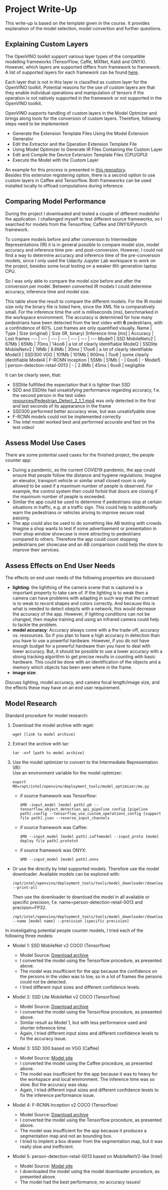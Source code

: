 # Project Write-Up

This write-up is based on the template given in the course. It provides explanation of the model selection, model convertion and further questions.

## Explaining Custom Layers

The OpenVINO toolkit support various layer types of the compatible modelling frameworks (TensorFlow, Caffe, MXNet, Kaldi and ONYX). However, which layers are supported differs from framework to framework. A list of supported layers for each framework can be found [here](https://docs.openvinotoolkit.org/latest/openvino_docs_MO_DG_prepare_model_Supported_Frameworks_Layers.html).  

Each layer that is not in this layer is classified as custom layer for the OpenVINO toolkit.
Potential reasons for the use of custom layers are that they enable individual operations and manipulation of tensors if the operation is not natively supported in the framework or not supported in the OpenVINO toolkit. 

OpenVINO supports handling of custom layers in the Model Optmizer and brings along tools for the conversion of custom layers. Therefore, following steps need to be implemented:
- Generate the Extension Template Files Using the Model Extension Generator
- Edit the Extractor and the Operation Extension Template File
- Using Model Optimizer to Generate IR Files Containing the Custom Layer
- Edit and Compile the Device Extension Template Files (CPU/GPU)
- Execute the Model with the Custom Layer

An example for this process is presented in [this repository](https://github.com/david-drew/OpenVINO-Custom-Layers/tree/master/2019.r2.0).  
Besides this extension registering option, there is a second option to use custom layers in Caffee and Tensorflow. Both frameworks can be used installed locally to offload computations during inference.

## Comparing Model Performance

During the project I downloaded and tested a couple of different modelsfor the application. I challenged myself to test different source frameworks, so I searched for models from the Tensorflow, Caffee and ONYX/Pytorch framework. 

To compare models before and after conversion to Intermediate Representations (IR) it is in general possible to compare model size, model accuracy and inference time pre- and post-conversion. However, I could not find a way to determine accuracy and inference time of the pre-conversion models, since I only used the Udacity Jupyter Lab workspace to work on the project, besides some local testing on a weaker 6th generation laptop CPU.

So I was only able to compare the model size before and after the conversion per model. Between converted IR models I could determine accuracy, inference time and model size.

This table show the result to compare the different models. For the IR model size only the binary file is listed here, since the XML file is comparatively small. For the inference time the unit is milliseconds (ms), benchmarked in the workspace environment. The accuracy is determined for how many pedestrians have been detected from the test video with **6** pedestrians, with a confindence of 60%. Lost frames are only quantified visually. 
 Name | Type | Size (original) | Size (IR, binary) |Inference time [ms] | Accuracy | Lost frames
 --- | --- | --- | --- | --- | --- | ---
 Model1 | SSD MobileNetv2 | 67Mb | 65Mb | 70ms | 14oo6 | a lot of clearly identifiable
 Model2 | SSDlite MobileNetv2 | 19Mb | 8.6Mb | 30ms | 17oo6 | a lot of clearly identifiable
 Model3 | SSD300 VGG | 101Mb | 101Mb | 900ms | 7oo6 | some clearly identifiable
 Model4 | F-RCNN Inception | 55Mb | 51Mb | - | 0oo6 | -
 Model5 | person-detection-retail-0013 | - | 2.8Mb | 45ms | 6oo6 | negligible

 It can be clearly seen, that:
 - SSDlite fullfilled the expectation that it is lighter than SSD
 - SDD and SSDlite had unsatisfying performance regarding accuracy, f.e. the second person in the test video [resources/Pedestrian_Detect_2_1_1.mp4](resources/Pedestrian_Detect_2_1_1.mp4) was only detected in the first and last seconds of its appearance in the frame
 - SSD300 performed better accuracy wise, but was unsatisfyable slow
 - F-RCNN models could not be implemented correctly
 - The intel model worked best and performed accurate and fast on the test video!



## Assess Model Use Cases

There are some potential used cases for the finished project, the people counter app:
- During a pandemic, as the current COVID19 pandemic, the app could ensure that people follow the distance and hygiene regulations. Imagine an elevator, transport vehicle or similar small closed room is only allowed to be used if a maximum number of people is observed. For example, the control system then could forbid that doors are closing if the maximum number of peaple is exceeded.
- Similar the app could be used to determine if pedestrians stop at certain situations in traffic, e.g. at a traffic sign. This could help to additionally warn the pedestrians or vehicles ariving to improve secure road passing.
- The app could also be used to do something like AB testing with crowds. Imagine a shop wants to test if some advertisement or presentation in their shop window showcase is more attracting to pedestrians compared to others. Therefore the app could count stopping pedestrians per showcase and an AB comparison could help the store to improve their services.   


## Assess Effects on End User Needs

The effects on end user needs of the following properties are discussed:
- **lighting**: the lighthing of the camera scene that is captured is a important property to take care of. If the lighting is to weak then a camera can have problems with adapting in such way that the contrast is to weak to record shapes and colors correctly. And because this is what is needed to detect obejcts with a network, this would decrease the accuracy of the app. However, if lighting conditions can not be changed, then maybe training and using an infrared camera could help to tackle the problem.
- **model accuracy**: Accuracy always come with a the trade-off, accuracy vs. ressources. So if you plan to have a high accuracy in detection than you have to use a powerful hardware. However, if you do not have enough budget for a powerful hardware than you have to deal with lower accuracy. But, it should be possible to use a lower accuracy with a strong tracking algorithm to get precise results in counting with basic hardware. This could be done with an identification of the objects and a memory which objects has been seen where in the frame.
- **image size**: 


Discuss lighting, model accuracy, and camera focal length/image size, and the effects these may have on an end user requirement.

## Model Research

Standard procedure for model research:
1. Download the model archive with wget:
    ```
    wget [link to model archive]
    ```
2. Extract the archive with tar:
    ```
    tar -xvf [path to model archive]
    ```
3. Use the model optimizer to convert to the Intermediate Representation (IR):  
    Use an environment variable for the model optimizer:
    ```
    export MO=/opt/intel/openvino/deployment_tools/model_optimizer/mo.py
    ```
    - if source framework was Tensorflow:
        ```
        $MO -input_model [model path].pb --tensorflow_object_detection_api_pipeline_config [pipeline path].config --tensorflow_use_custom_operations_config [support file path].json --reverse_input_channels 
        ```
    - if source framework was Caffee:
        ```
        $MO --input_model [model path].caffemodel --input_proto [model deploy file path].prototxt
        ```
    - if source framework was ONYX:
        ```
        $MO --input_model [model path].onnx
        ```
- Or use the directly by Intel supported models. Therefore use the model downloader. Available models can be explored with:
    ```
    /opt/intel/openvino/deployment_tools/tools/model_downloader/downloader.py --print-all
    ```
    Then use the downloader to download the model in all available or specific precision, f.e. name=person-detection-retail-0013 and precision=FP32.
    ```
    /opt/intel/openvino/deployment_tools/tools/model_downloader/downloader.py --name [model name] --precision [specific precision]
    ```

In investigating potential people counter models, I tried each of the following three models:

- Model 1: SSD MobileNet v2 COCO (Tensorflow)
  - Model Source: [Download archive](http://download.tensorflow.org/models/object_detection/ssd_mobilenet_v2_coco_2018_03_29.tar.gz)
  - I converted the model using the Tensorflow procedure, as presented above.
  - The model was insufficient for the app because the confidence on the persons in the video was to low, so in a lot of frames the persons could not be detected. 
  - I tried different input sizes and different confidence levels.
  
- Model 2: SSD Lite MobileNet v2 COCO (Tensorflow)
  - Model Source: [Download archive](http://download.tensorflow.org/models/object_detection/ssdlite_mobilenet_v2_coco_2018_05_09.tar.gz)
  - I converted the model using the Tensorflow procedure, as presented above.
  - Similar result as Model 1, but with less performance used and shorter inference time.
  - Again, I tried different input sizes and different confidence levels to fix the accuracy issue.

- Model 3: SSD 300 based on VGG (Caffee)
  - Model Source: [Model site](https://docs.openvinotoolkit.org/latest/omz_models_public_ssd300_ssd300.html)
  - I converted the model using the Caffee procedure, as presented above.
  - The model was insufficient for the app because it was to heavy for the workspace and local environment. The inference time was so slow. But the accuracy was okay.
  - Again, I tried different input sizes and different confidence levels to fix the inference performance issue.

- Model 4: F-RCNN Inception v2 COCO (Tensorflow)
  - Model Source: [Download archive](http://download.tensorflow.org/models/object_detection/faster_rcnn_inception_v2_coco_2018_01_28.tar.gz)
  - I converted the model using the Tensorflow procedure, as presented above.
  - The model was insufficient for the app because it produces a segmentation map and not an bounding box.
  - I tried to implent a box drawer from the segmentation map, but it was really slow and inefficient.

- Model 5: person-detection-retail-0013 based on MobileNetV2-like (Intel)
  - Model Source: [Model site](https://docs.openvinotoolkit.org/2019_R1/_person_detection_retail_0013_description_person_detection_retail_0013.html)
  - I downloaded the model using the model downloader procedure, as presented above.
  - The model had the best performance, no accuracy issues!